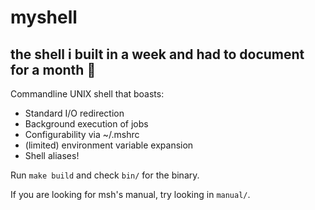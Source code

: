 # myshell
## the shell i built in a week and had to document for a month 🙂

Commandline UNIX shell that boasts:
- Standard I/O redirection
- Background execution of jobs
- Configurability via ~/.mshrc
- (limited) environment variable expansion
- Shell aliases!

Run `make build` and check `bin/` for the binary.

If you are looking for msh's manual, try looking in `manual/`.
